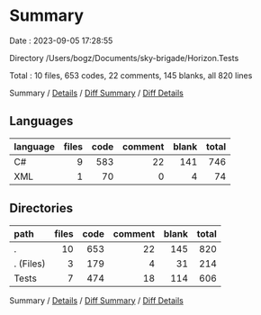 # Summary

Date : 2023-09-05 17:28:55

Directory /Users/bogz/Documents/sky-brigade/Horizon.Tests

Total : 10 files,  653 codes, 22 comments, 145 blanks, all 820 lines

Summary / [Details](details.md) / [Diff Summary](diff.md) / [Diff Details](diff-details.md)

## Languages
| language | files | code | comment | blank | total |
| :--- | ---: | ---: | ---: | ---: | ---: |
| C# | 9 | 583 | 22 | 141 | 746 |
| XML | 1 | 70 | 0 | 4 | 74 |

## Directories
| path | files | code | comment | blank | total |
| :--- | ---: | ---: | ---: | ---: | ---: |
| . | 10 | 653 | 22 | 145 | 820 |
| . (Files) | 3 | 179 | 4 | 31 | 214 |
| Tests | 7 | 474 | 18 | 114 | 606 |

Summary / [Details](details.md) / [Diff Summary](diff.md) / [Diff Details](diff-details.md)